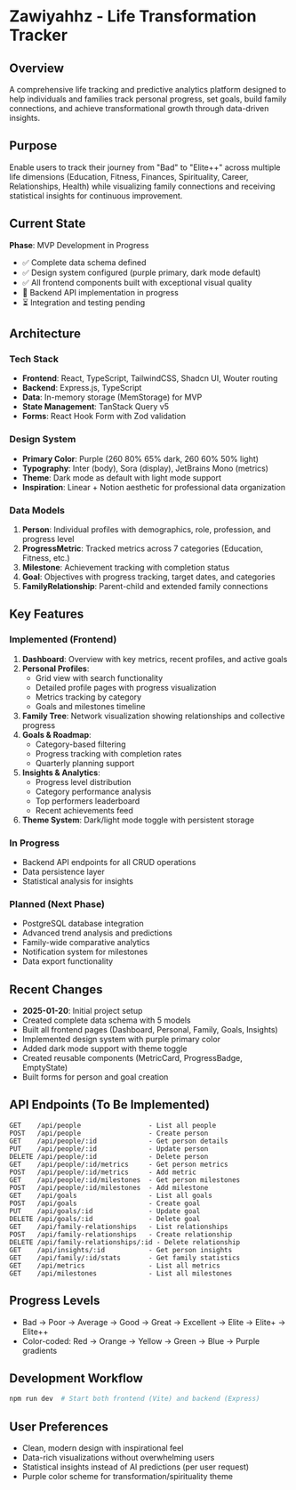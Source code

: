 # Zawiyahhz - Life Transformation Tracker

## Overview
A comprehensive life tracking and predictive analytics platform designed to help individuals and families track personal progress, set goals, build family connections, and achieve transformational growth through data-driven insights.

## Purpose
Enable users to track their journey from "Bad" to "Elite++" across multiple life dimensions (Education, Fitness, Finances, Spirituality, Career, Relationships, Health) while visualizing family connections and receiving statistical insights for continuous improvement.

## Current State
**Phase**: MVP Development in Progress
- ✅ Complete data schema defined
- ✅ Design system configured (purple primary, dark mode default)
- ✅ All frontend components built with exceptional visual quality
- 🔄 Backend API implementation in progress
- ⏳ Integration and testing pending

## Architecture

### Tech Stack
- **Frontend**: React, TypeScript, TailwindCSS, Shadcn UI, Wouter routing
- **Backend**: Express.js, TypeScript
- **Data**: In-memory storage (MemStorage) for MVP
- **State Management**: TanStack Query v5
- **Forms**: React Hook Form with Zod validation

### Design System
- **Primary Color**: Purple (260 80% 65% dark, 260 60% 50% light)
- **Typography**: Inter (body), Sora (display), JetBrains Mono (metrics)
- **Theme**: Dark mode as default with light mode support
- **Inspiration**: Linear + Notion aesthetic for professional data organization

### Data Models
1. **Person**: Individual profiles with demographics, role, profession, and progress level
2. **ProgressMetric**: Tracked metrics across 7 categories (Education, Fitness, etc.)
3. **Milestone**: Achievement tracking with completion status
4. **Goal**: Objectives with progress tracking, target dates, and categories
5. **FamilyRelationship**: Parent-child and extended family connections

## Key Features

### Implemented (Frontend)
1. **Dashboard**: Overview with key metrics, recent profiles, and active goals
2. **Personal Profiles**: 
   - Grid view with search functionality
   - Detailed profile pages with progress visualization
   - Metrics tracking by category
   - Goals and milestones timeline
3. **Family Tree**: Network visualization showing relationships and collective progress
4. **Goals & Roadmap**: 
   - Category-based filtering
   - Progress tracking with completion rates
   - Quarterly planning support
5. **Insights & Analytics**: 
   - Progress level distribution
   - Category performance analysis
   - Top performers leaderboard
   - Recent achievements feed
6. **Theme System**: Dark/light mode toggle with persistent storage

### In Progress
- Backend API endpoints for all CRUD operations
- Data persistence layer
- Statistical analysis for insights

### Planned (Next Phase)
- PostgreSQL database integration
- Advanced trend analysis and predictions
- Family-wide comparative analytics
- Notification system for milestones
- Data export functionality

## Recent Changes
- **2025-01-20**: Initial project setup
- Created complete data schema with 5 models
- Built all frontend pages (Dashboard, Personal, Family, Goals, Insights)
- Implemented design system with purple primary color
- Added dark mode support with theme toggle
- Created reusable components (MetricCard, ProgressBadge, EmptyState)
- Built forms for person and goal creation

## API Endpoints (To Be Implemented)
```
GET    /api/people                 - List all people
POST   /api/people                 - Create person
GET    /api/people/:id             - Get person details
PUT    /api/people/:id             - Update person
DELETE /api/people/:id             - Delete person
GET    /api/people/:id/metrics     - Get person metrics
POST   /api/people/:id/metrics     - Add metric
GET    /api/people/:id/milestones  - Get person milestones
POST   /api/people/:id/milestones  - Add milestone
GET    /api/goals                  - List all goals
POST   /api/goals                  - Create goal
PUT    /api/goals/:id              - Update goal
DELETE /api/goals/:id              - Delete goal
GET    /api/family-relationships   - List relationships
POST   /api/family-relationships   - Create relationship
DELETE /api/family-relationships/:id - Delete relationship
GET    /api/insights/:id           - Get person insights
GET    /api/family/:id/stats       - Get family statistics
GET    /api/metrics                - List all metrics
GET    /api/milestones             - List all milestones
```

## Progress Levels
- Bad → Poor → Average → Good → Great → Excellent → Elite → Elite+ → Elite++
- Color-coded: Red → Orange → Yellow → Green → Blue → Purple gradients

## Development Workflow
```bash
npm run dev  # Start both frontend (Vite) and backend (Express)
```

## User Preferences
- Clean, modern design with inspirational feel
- Data-rich visualizations without overwhelming users
- Statistical insights instead of AI predictions (per user request)
- Purple color scheme for transformation/spirituality theme
